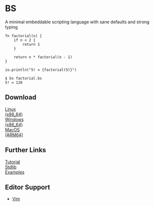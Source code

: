 # BS

<!-- github-icon -->

A minimal embeddable scripting language with sane defaults and strong typing

```bs
fn factorial(n) {
    if n < 2 {
        return 1
    }

    return n * factorial(n - 1)
}

io.println("5! = {factorial(5)}")
```

```console
$ bs factorial.bs
5! = 120
```

## Download

<div class="links">
<div class="link">
<a href="https://github.com/shoumodip/bs/releases/latest/download/bs-linux-x86_64.zip" download>Linux<br>(x86_64)</a>
</div>
<div class="link">
<a href="https://github.com/shoumodip/bs/releases/latest/download/bs-windows-x86_64.zip" download>Windows<br>(x86_64)</a>
</div>
<div class="link">
<a href="https://github.com/shoumodip/bs/releases/latest/download/bs-macos-arm64.zip" download>MacOS<br>(ARM64)</a>
</div>
</div>

## Further Links

<div class="links">
<div class="link">
<a href="tutorial.html">Tutorial</a>
</div>
<div class="link">
<a href="stdlib.html">Stdlib</a>
</div>
<div class="link">
<a href="examples.html">Examples</a>
</div>
</div>

## Editor Support

<ul>
<li><a href="https://github.com/shoumodip/bs.vim">Vim</a></li>
</ul>

<!-- no-navigation -->
